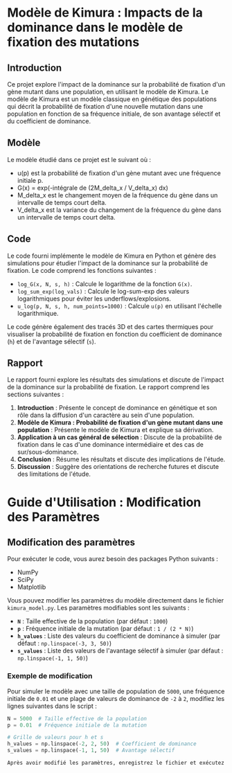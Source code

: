 # Modèle de Kimura : Impacts de la dominance dans le modèle de fixation des mutations

## Introduction

Ce projet explore l'impact de la dominance sur la probabilité de fixation d'un gène mutant dans une population, en utilisant le modèle de Kimura. Le modèle de Kimura est un modèle classique en génétique des populations qui décrit la probabilité de fixation d'une nouvelle mutation dans une population en fonction de sa fréquence initiale, de son avantage sélectif et du coefficient de dominance.

## Modèle

Le modèle étudié dans ce projet est le suivant où :

*   u(p) est la probabilité de fixation d'un gène mutant avec une fréquence initiale p.
*   G(x) = exp(-intégrale de (2M_delta_x / V_delta_x) dx)
*   M_delta_x est le changement moyen de la fréquence du gène dans un intervalle de temps court delta.
*   V_delta_x est la variance du changement de la fréquence du gène dans un intervalle de temps court delta.


## Code

Le code fourni implémente le modèle de Kimura en Python et génère des simulations pour étudier l'impact de la dominance sur la probabilité de fixation. Le code comprend les fonctions suivantes :

*   `log_G(x, N, s, h)` : Calcule le logarithme de la fonction `G(x)`.
*   `log_sum_exp(log_vals)` : Calcule le log-sum-exp des valeurs logarithmiques pour éviter les underflows/explosions.
*   `u_log(p, N, s, h, num_points=1000)` : Calcule `u(p)` en utilisant l'échelle logarithmique.

Le code génère également des tracés 3D et des cartes thermiques pour visualiser la probabilité de fixation en fonction du coefficient de dominance (`h`) et de l'avantage sélectif (`s`).

## Rapport

Le rapport fourni explore les résultats des simulations et discute de l'impact de la dominance sur la probabilité de fixation. Le rapport comprend les sections suivantes :

1. **Introduction** : Présente le concept de dominance en génétique et son rôle dans la diffusion d'un caractère au sein d'une population.
2. **Modèle de Kimura : Probabilité de fixation d'un gène mutant dans une population** : Présente le modèle de Kimura et explique sa dérivation.
3. **Application à un cas général de sélection** : Discute de la probabilité de fixation dans le cas d'une dominance intermédiaire et des cas de sur/sous-dominance.
4. **Conclusion** : Résume les résultats et discute des implications de l'étude.
5. **Discussion** : Suggère des orientations de recherche futures et discute des limitations de l'étude.


# Guide d'Utilisation : Modification des Paramètres

## Modification des paramètres

Pour exécuter le code, vous aurez besoin des packages Python suivants :

*   NumPy
*   SciPy
*   Matplotlib

Vous pouvez modifier les paramètres du modèle directement dans le fichier `kimura_model.py`. Les paramètres modifiables sont les suivants :

- **`N`** : Taille effective de la population (par défaut : `1000`)
- **`p`** : Fréquence initiale de la mutation (par défaut : `1 / (2 * N)`)
- **`h_values`** : Liste des valeurs du coefficient de dominance à simuler (par défaut : `np.linspace(-3, 3, 50)`)
- **`s_values`** : Liste des valeurs de l'avantage sélectif à simuler (par défaut : `np.linspace(-1, 1, 50)`)

### Exemple de modification

Pour simuler le modèle avec une taille de population de `5000`, une fréquence initiale de `0.01` et une plage de valeurs de dominance de `-2` à `2`, modifiez les lignes suivantes dans le script :

```python
N = 5000  # Taille effective de la population
p = 0.01  # Fréquence initiale de la mutation

# Grille de valeurs pour h et s
h_values = np.linspace(-2, 2, 50)  # Coefficient de dominance
s_values = np.linspace(-1, 1, 50)  # Avantage sélectif

Après avoir modifié les paramètres, enregistrez le fichier et exécutez le script pour générer les tracés avec les nouvelles valeurs.
